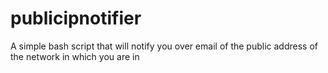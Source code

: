 # publicipnotifier
A simple bash script that will notify you over email of the public address of the network in which you are in
